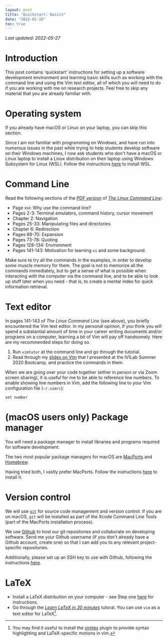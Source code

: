 ```yaml
---
layout: post
title: "Quickstart: Basics"
date: "2022-02-18"
toc: true
---
```


*Last updated: 2022-05-27*

# Introduction

This post contains 'quickstart' instructions for setting up a software
development environment and learning basic skills such as working with the
command line and using the Vim text editor, all of which you will need to do if
you are working with me on research projects. Feel free to skip any material
that you are already familiar with.


Operating system
====================================

If you already have macOS or Linux on your laptop, you can skip this section.

Since I am not familiar with programming on Windows, and have run into numerous
issues in the past while trying to help students develop software on their
Windows machines, I now ask students who don't have a macOS or Linux laptop to
install a Linux distribution on their laptop using Windows Subsystem for Linux
(WSL). Follow the instructions
[here](https://docs.microsoft.com/en-us/windows/wsl/install) to install WSL.


Command Line
============

Read the following sections of the [PDF
version](https://sourceforge.net/projects/linuxcommand/files/TLCL/19.01/TLCL-19.01.pdf/download)
of [*The Linux Command Line*](http://linuxcommand.org/index.php):

- Page xvi: Why use the command line?
- Pages 2-3: Terminal emulators, command history, cursor movement
- Chapter 2: Navigation
- Pages 25-33: Manipulating files and directories
- Chapter 6: Redirection
- Pages 68-70: Expansion
- Pages 73-78: Quoting
- Pages 128-134: Environment
- Pages 141-143: Motivation for learning `vi` and some background.

Make sure to try all the commands in the examples, in order to develop some
muscle memory for them. The goal is not to memorize all the commands
immediately, but to get a sense of what is possible when interacting with the
computer via the command line, and to be able to look up stuff later when you
need - that is, to create a mental index for quick information retrieval.

Text editor
===========

In pages 141-143 of *The Linux Command Line* (see above), you briefly encountered
the Vim text editor. In my personal opinion, if you think you will spend a
substantial amount of time in your career writing documents and/or programs on
a computer, learning a bit of Vim will pay off handsomely. Here are my
recommended steps for doing so.

1. Run `vimtutor` at the command line and go through the tutorial.
2. Read through my [slides on Vim](/assets/vim.pdf) that I presented at the
   IVILab Summer 2020 Bootcamp, and practice the commands in them.

When we are going over your code together (either in person or via Zoom screen
sharing), it is useful for me to be able to reference line numbers. To enable
showing line numbers in Vim, add the following line to your Vim configuration
file (`~/.vimrc`):

```
set number
```

(macOS users only) Package manager
==================================

You will need a package manager to install libraries and programs required for
software development.

The two most popular package managers for macOS are
[MacPorts](https://www.macports.org) and [Homebrew](https://brew.sh).

Having tried both, I vastly prefer MacPorts. Follow the instructions
[here](https://www.macports.org/install.php) to install it.

Version control
===============

We will use [`git`](https://git-scm.com) for source code management and version
control. If you are on macOS, `git` will be installed as part of the Xcode
Command Line Tools (part of the MacPorts installation process).

We use [Github](https://github.com) to host our git repositories and
collaborate on developing software. Send me your Github username (if you don't
already have a Github account, create one) so that I can add you to any
relevant project-specific repositories.

Additionally, please set up an SSH key to use with Github, following the
instructions
[here](https://docs.github.com/en/authentication/connecting-to-github-with-ssh).

LaTeX
=====

- Install a LaTeX distribution on your computer - see Step one
  [here](https://ctan.org/starter) for instructions.
- Go through the [*Learn LaTeX in 30
  minutes*](https://www.overleaf.com/learn/latex/Learn_LaTeX_in_30_minutes)
  tutoral. You can use `vim` as a text editor for LaTeX[^vimtex].

[^vimtex]: You may find it useful to install the
[vimtex](https://github.com/lervag/vimtex) plugin to provide syntax
highlighting and LaTeX-specific motions in vim.
